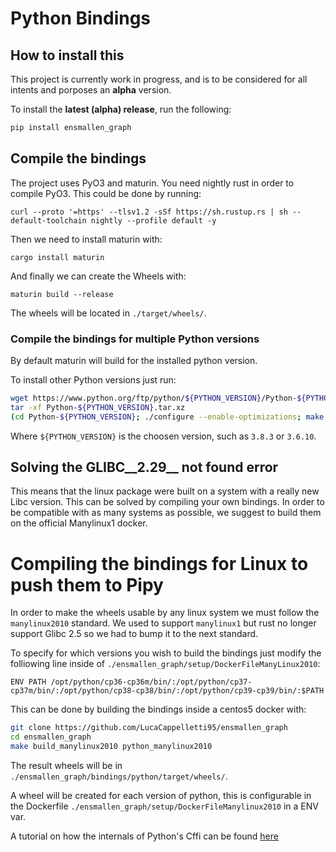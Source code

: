 # Python Bindings

## How to install this
This project is currently work in progress, and is to be considered for all
intents and porposes an **alpha** version.

To install the **latest (alpha) release**, run the following:

```bash
pip install ensmallen_graph
```

## Compile the bindings
The project uses PyO3 and maturin.
You need nightly rust in order to compile PyO3.
This could be done by running:
```
curl --proto '=https' --tlsv1.2 -sSf https://sh.rustup.rs | sh --default-toolchain nightly --profile default -y
```

Then we need to install maturin with:
```
cargo install maturin
```

And finally we can create the Wheels with:
```
maturin build --release
```

The wheels will be located in `./target/wheels/`.

### Compile the bindings for multiple Python versions

By default maturin will build for the installed python version.

To install other Python versions just run:
```bash
wget https://www.python.org/ftp/python/${PYTHON_VERSION}/Python-${PYTHON_VERSION}.tar.xz
tar -xf Python-${PYTHON_VERSION}.tar.xz
(cd Python-${PYTHON_VERSION}; ./configure --enable-optimizations; make -j$(nproc); make -j$(nproc) install)
```
Where `${PYTHON_VERSION}` is the choosen version, such as `3.8.3` or `3.6.10`.

## Solving the GLIBC__2.29__ not found error
This means that the linux package were built on a system with a really new Libc version.
This can be solved by compiling your own bindings.
In order to be compatible with as many systems as possible, we suggest to build them on the official Manylinux1 docker.

# Compiling the bindings for Linux to push them to Pipy
In order to make the wheels usable by any linux system we must follow the `manylinux2010` standard. We used to support `manylinux1` but rust no longer support Glibc 2.5 so we had to bump it to the next standard.

To specify for which versions you wish to build the bindings just modify the folliowing line inside of `./ensmallen_graph/setup/DockerFileManyLinux2010`:
```docker
ENV PATH /opt/python/cp36-cp36m/bin/:/opt/python/cp37-cp37m/bin/:/opt/python/cp38-cp38/bin/:/opt/python/cp39-cp39/bin/:$PATH
```

This can be done by building the bindings inside a centos5 docker with:
```bash
git clone https://github.com/LucaCappelletti95/ensmallen_graph
cd ensmallen_graph
make build_manylinux2010 python_manylinux2010
```

The result wheels will be in `./ensmallen_graph/bindings/python/target/wheels/`.

A wheel will be created for each version of python, this is configurable in the Dockerfile `./ensmallen_graph/setup/DockerFileManylinux2010` in a ENV var.

A tutorial on how the internals of Python's Cffi can be found [here](https://blog.schuetze.link/2018/07/21/a-dive-into-packaging-native-python-extensions.html)
